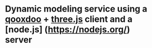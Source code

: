 # Dynamic modeling service using a [qooxdoo](http://qooxdoo.org/) + [three.js](https://threejs.org/) client and a [node.js] (https://nodejs.org/) server